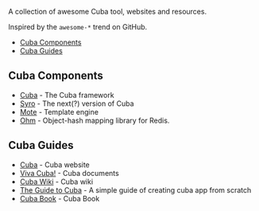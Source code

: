 A collection of awesome Cuba tool, websites and resources.

Inspired by the `awesome-*` trend on GitHub.

* [Cuba Components](#cuba_components)
* [Cuba Guides](#cuba_guides)

## Cuba Components

* [Cuba](https://github.com/soveran/cuba) - The Cuba framework
* [Syro](https://github.com/soveran/syro) - The next(?) version of Cuba
* [Mote](https://github.com/soveran/mote) - Template engine
* [Ohm](https://github.com/soveran/ohm) - Object-hash mapping library for Redis.

## Cuba Guides

* [Cuba](http://cuba.is/) - Cuba website
* [Viva Cuba!](http://soveran.github.io/cuba/) - Cuba documents
* [Cuba Wiki](https://github.com/soveran/cuba/wiki) - Cuba wiki
* [The Guide to Cuba](http://theguidetocuba.io/) - A simple guide of creating cuba app from scratch
* [Cuba Book](https://github.com/soveran/cuba-book/blob/master/book.md) - Cuba Book